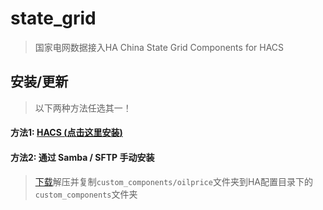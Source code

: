 # state_grid
> 国家电网数据接入HA
> China State Grid Components for HACS

<a name="install"></a>
## 安装/更新

> 以下两种方法任选其一！

#### 方法1: [HACS (**点击这里安装**)](https://my.home-assistant.io/redirect/hacs_repository/?owner=chenyu614&repository=state_grid&category=integration)

#### 方法2: 通过 Samba / SFTP 手动安装
> [下载](https://github.com/chenyu614/state_grid/archive/main.zip)解压并复制`custom_components/oilprice`文件夹到HA配置目录下的`custom_components`文件夹
